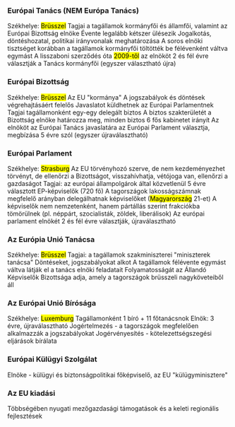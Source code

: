 ### Európai Tanács (NEM Európa Tanács)
Székhelye: <mark class="hltr-green">Brüsszel</mark>
Tagjai a tagállamok kormányfői és államfői, valamint az Európai Bizottság elnöke
Évente legalább kétszer ülésezik
Jogalkotás, döntéshozatal, politikai irányvonalak meghatározása
A soros elnöki tisztséget korábban a tagállamok kormányfői töltötték be félévenként váltva egymást
A lisszaboni szerződés óta <mark class="hltr-orange">2009-től</mark> az elnököt 2 és fél évre választják a Tanács kormányfői (egyszer választható újra)
### Európai Bizottság
Székhelye: <mark class="hltr-green">Brüsszel</mark>
Az EU "kormánya"
A jogszabályok és döntések végrehajtásáért felelős
Javaslatot küldhetnek az Európai Parlamentnek
Tagjai tagállamonként egy-egy delegált biztos
A biztos szakterületét a Bizottság elnöke határozza meg, minden biztos 6 fős kabinetet irányít
Az elnököt az Európai Tanács javaslatára az Európai Parlament választja, megbízása 5 évre szól (egyszer újraválasztható)
### Európai Parlament
Székhelye: <mark class="hltr-green">Strasburg</mark>
Az EU törvényhozó szerve, de nem kezdeményezhet törvényt, de ellenőrzi a Bizottságot, visszahívhatja, vétójoga van, ellenőrzi a gazdaságot
Tagjai: az európai állampolgárok által közvetlenül 5 évre választott EP-képviselők (720 fő)
A tagországok lakosságszámnak megfelelő arányban delegálhatnak képviselőket (<mark class="hltr-green">Magyarország</mark> 21-et)
A képviselők nem nemzetenként, hanem pártállás szerint frakciókba tömörülnek (pl. néppárt, szocialisták, zöldek, liberálisok)
Az európai parlament elnökét 2 és fél évre választják, újraválasztható
### Az Európia Unió Tanácsa
Székhelye: <mark class="hltr-green">Brüsszel</mark>
Tagjai: a tagállamok szakminiszterei
"miniszterek tanácsa"
Döntéseket, jogszabályokat alkot
A tagállamok félévente egymást váltva látják el a tanács elnöki feladatait
Folyamatosságát az Állandó Képviselők Bizottsága adja, amely a tagországok brüsszeli nagyköveteiből áll
### Az Európai Unió Bírósága
Székhelye: <mark class="hltr-green">Luxemburg</mark>
Tagállamonként 1 bíró + 11 főtanácsnok
Elnök: 3 évre, újraválasztható
Jogértelmezés - a tagországok megfelelően alkalmazzák a jogszabályokat
Jogérvényesítés - kötelezettségszegési eljárások bírálata
### Európai Külügyi Szolgálat
Elnöke - külügyi és biztonságpolitikai főképviselő, az EU "külügyminisztere"
### Az EU kiadási
Többségében nyugati mezőgazdasági támogatások és a keleti regionális fejlesztések